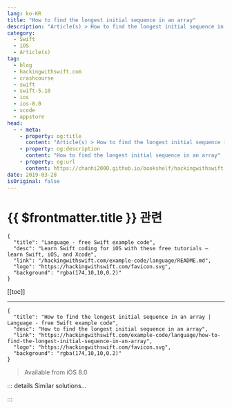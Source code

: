 ```yaml
---
lang: ko-KR
title: "How to find the longest initial sequence in an array"
description: "Article(s) > How to find the longest initial sequence in an array"
category:
  - Swift
  - iOS
  - Article(s)
tag: 
  - blog
  - hackingwithswift.com
  - crashcourse
  - swift
  - swift-5.10
  - ios
  - ios-8.0
  - xcode
  - appstore
head:
  - - meta:
    - property: og:title
      content: "Article(s) > How to find the longest initial sequence in an array"
    - property: og:description
      content: "How to find the longest initial sequence in an array"
    - property: og:url
      content: https://chanhi2000.github.io/bookshelf/hackingwithswift.com/example-code/language/how-to-find-the-longest-initial-sequence-in-an-array.html
date: 2019-03-28
isOriginal: false
---
```


# {{ $frontmatter.title }} 관련

```component VPCard
{
  "title": "Language - free Swift example code",
  "desc": "Learn Swift coding for iOS with these free tutorials – learn Swift, iOS, and Xcode",
  "link": "/hackingwithswift.com/example-code/language/README.md",
  "logo": "https://hackingwithswift.com/favicon.svg",
  "background": "rgba(174,10,10,0.2)"
}
```

[[toc]]

---

```component VPCard
{
  "title": "How to find the longest initial sequence in an array | Language - free Swift example code",
  "desc": "How to find the longest initial sequence in an array",
  "link": "https://hackingwithswift.com/example-code/language/how-to-find-the-longest-initial-sequence-in-an-array",
  "logo": "https://hackingwithswift.com/favicon.svg",
  "background": "rgba(174,10,10,0.2)"
}
```

> Available from iOS 8.0

<!-- TODO: 작성 -->

<!-- 
One of Swift’s lesser-known functions is `prefix(while:)`: call this on an array along with a test to apply, and it will return as many items from the start of the array as it can, stopping only when it reaches the first element that fails your test.

For example, if we had an array of test scores:

```swift
let scores = [89, 86, 96, 78, 92, 100]
```

We could use `prefix(while:)` to return all scores over 85 that occurred before the first score below 85 – i.e., find me all the passing scores that took place before the first person failed.

Here’s that in Swift:

```swift
let initialPasses1 = scores.prefix { $0 > 85 }
```

You can apply any test you want, and sometimes you’ll get back an empty array if the very first element fails your test. For example, this will return an empty array:

```swift
let initialPasses2 = scores.prefix { $0 < 85 }
```

-->

::: details Similar solutions…

<!--
/quick-start/concurrency/whats-the-difference-between-sequence-asyncsequence-and-asyncstream">What’s the difference between Sequence, AsyncSequence, and AsyncStream? 
/example-code/language/how-to-make-a-custom-sequence">How to make a custom sequence 
/quick-start/concurrency/how-to-convert-an-asyncsequence-into-a-sequence">How to convert an AsyncSequence into a Sequence 
/example-code/games/how-to-run-skactions-in-a-sequence">How to run SKActions in a sequence 
/example-code/language/what-is-a-lazy-sequence">What is a lazy sequence?</a>
-->

:::

